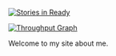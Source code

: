 [![Stories in Ready](https://badge.waffle.io/darronj/darronj.github.io.png?label=ready&title=Ready)](http://waffle.io/darronj/darronj.github.io)

[![Throughput Graph](https://graphs.waffle.io/darronj/darronj.github.io/throughput.svg)](https://waffle.io/darronj/darronj.github.io/metrics/throughput)

Welcome to my site about me.
